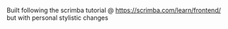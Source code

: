 Built following the scrimba tutorial @ https://scrimba.com/learn/frontend/ but with personal stylistic changes
